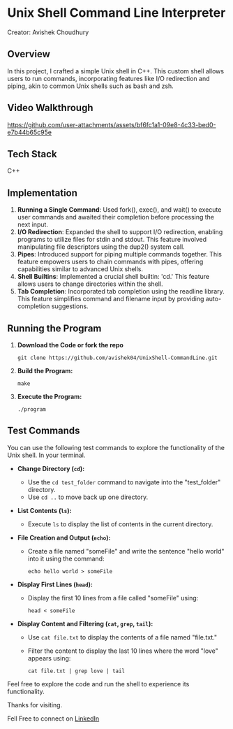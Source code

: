 # Unix Shell Command Line Interpreter
Creator: Avishek Choudhury

## Overview
In this project, I crafted a simple Unix shell in C++. This custom shell allows users to run commands, incorporating features like I/O redirection and piping, akin to common Unix shells such as bash and zsh.

## Video Walkthrough
https://github.com/user-attachments/assets/bf6fc1a1-09e8-4c33-bed0-e7b44b65c95e

## Tech Stack
C++

## Implementation
1. **Running a Single Command**: Used fork(), exec(), and wait() to execute user commands and awaited their completion before processing the next input.
2. **I/O Redirection**: Expanded the shell to support I/O redirection, enabling programs to utilize files for stdin and stdout. This feature involved manipulating file descriptors using the dup2() system call.
3. **Pipes**: Introduced support for piping multiple commands together. This feature empowers users to chain commands with pipes, offering capabilities similar to advanced Unix shells.
4. **Shell Builtins**: Implemented a crucial shell builtin: 'cd.' This feature allows users to change directories within the shell.
5. **Tab Completion**: Incorporated tab completion using the readline library. This feature simplifies command and filename input by providing auto-completion suggestions.

## Running the Program
1. **Download the Code or fork the repo**
   ```
   git clone https://github.com/avishek04/UnixShell-CommandLine.git
   ```
2. **Build the Program:**
   ```
   make
   ```
3. **Execute the Program:**
   ```
   ./program
   ```

## Test Commands
You can use the following test commands to explore the functionality of the Unix shell. In your terminal. 

- **Change Directory (`cd`):**
  - Use the `cd test_folder` command to navigate into the "test_folder" directory.
  - Use `cd ..` to move back up one directory.

- **List Contents (`ls`):**
  - Execute `ls` to display the list of contents in the current directory.

- **File Creation and Output (`echo`):**
  - Create a file named "someFile" and write the sentence "hello world" into it using the command:

    ```
    echo hello world > someFile
    ```

- **Display First Lines (`head`):**
  - Display the first 10 lines from a file called "someFile" using:

    ```
    head < someFile
    ```

- **Display Content and Filtering (`cat`, `grep`, `tail`):**
  - Use `cat file.txt` to display the contents of a file named "file.txt."

  - Filter the content to display the last 10 lines where the word "love" appears using:

    ```
    cat file.txt | grep love | tail
    ```

Feel free to explore the code and run the shell to experience its functionality.

Thanks for visiting.

Fell Free to connect on [LinkedIn](https://www.linkedin.com/in/avishekchoudhury/)
